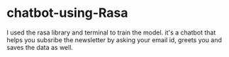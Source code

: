 # chatbot-using-Rasa

I used the rasa library and terminal to train the model. it's a chatbot that helps you subsribe the newsletter by asking your email id, greets you and saves the data as well.

